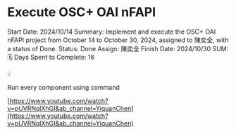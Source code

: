 # Execute OSC+ OAI nFAPI

Start Date: 2024/10/14
Summary: Implement and execute the OSC+ OAI nFAPI project from October 14 to October 30, 2024, assigned to 陳奕全, with a status of Done.
Status: Done
Assign: 陳奕全
Finish Date: 2024/10/30
SUM: 🗓️ Days Spent to Complete: 16

<aside>
💡

Run every component using command

</aside>

[https://www.youtube.com/watch?v=pUVRNqlXhGI&ab_channel=YiquanChen](https://www.youtube.com/watch?v=pUVRNqlXhGI&ab_channel=YiquanChen)